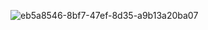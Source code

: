 ![eb5a8546-8bf7-47ef-8d35-a9b13a20ba07](https://github.com/user-attachments/assets/4d70222d-08a6-4f6d-b25c-e3d64201f76f)
